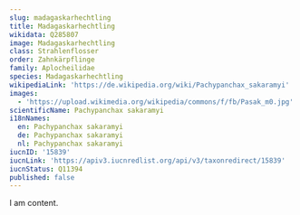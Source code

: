 ```yaml
---
slug: madagaskarhechtling
title: Madagaskarhechtling
wikidata: Q285807
image: Madagaskarhechtling
class: Strahlenflosser
order: Zahnkärpflinge
family: Aplocheilidae
species: Madagaskarhechtling
wikipediaLink: 'https://de.wikipedia.org/wiki/Pachypanchax_sakaramyi'
images:
  - 'https://upload.wikimedia.org/wikipedia/commons/f/fb/Pasak_m0.jpg'
scientificName: Pachypanchax sakaramyi
i18nNames:
  en: Pachypanchax sakaramyi
  de: Pachypanchax sakaramyi
  nl: Pachypanchax sakaramyi
iucnID: '15839'
iucnLink: 'https://apiv3.iucnredlist.org/api/v3/taxonredirect/15839'
iucnStatus: Q11394
published: false
---
```


I am content.
